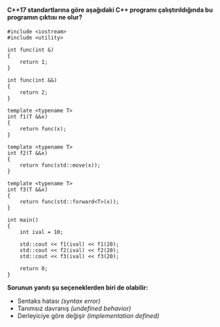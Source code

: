 #### C++17 standartlarına göre aşağıdaki C++ programı çalıştırıldığında bu programın çıktısı ne olur?

```
#include <iostream>
#include <utility>
 
int func(int &)
{
	return 1;
}
 
int func(int &&)
{
	return 2;
}
 
template <typename T>
int f1(T &&x) 
{
	return func(x);
}
 
template <typename T>
int f2(T &&x)
{
	return func(std::move(x));
}
 
template <typename T>
int f3(T &&x)
{
	return func(std::forward<T>(x));
}
 
int main()
{
	int ival = 10;
 
	std::cout << f1(ival) << f1(20);
	std::cout << f2(ival) << f2(20);
	std::cout << f3(ival) << f3(20);
 
	return 0;
}
```


__Sorunun yanıtı şu seçeneklerden biri de olabilir:__

+ Sentaks hatası *(syntax error)*
+ Tanımsız davranış *(undefined behavior)*
+ Derleyiciye göre değişir *(implementation defined)*
